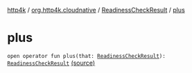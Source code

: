 [http4k](../../index.md) / [org.http4k.cloudnative](../index.md) / [ReadinessCheckResult](index.md) / [plus](./plus.md)

# plus

`open operator fun plus(that: `[`ReadinessCheckResult`](index.md)`): `[`ReadinessCheckResult`](index.md) [(source)](https://github.com/http4k/http4k/blob/master/http4k-cloudnative/src/main/kotlin/org/http4k/cloudnative/ReadinessCheckResult.kt#L15)